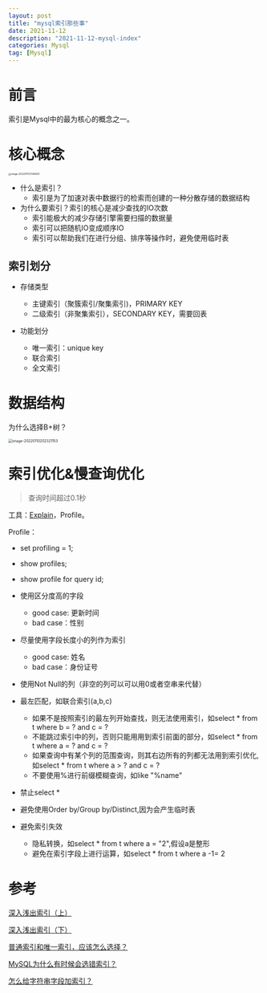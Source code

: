 ```yaml
---
layout: post
title: "mysql索引那些事"
date: 2021-11-12
description: "2021-11-12-mysql-index"
categories: Mysql
tag: [Mysql]
---
```


# 前言

索引是Mysql中的最为核心的概念之一。

# 核心概念

<img src="https://cdn.jsdelivr.net/gh/haojunsheng/ImageHost@master/img/20220111131149.png" alt="image-20220111131148931" style="zoom:33%;" />

- 什么是索引？
  - 索引是为了加速对表中数据行的检索而创建的一种分散存储的数据结构
- 为什么要索引？索引的核心是减少查找的IO次数
  - 索引能极大的减少存储引擎需要扫描的数据量
  - 索引可以把随机IO变成顺序IO
  - 索引可以帮助我们在进行分组、排序等操作时，避免使用临时表

## 索引划分

- 存储类型
  - 主键索引（聚簇索引/聚集索引)，PRIMARY KEY
  - 二级索引（非聚集索引），SECONDARY KEY，需要回表

- 功能划分
  - 唯一索引：unique key
  - 联合索引
  - 全文索引

# 数据结构

为什么选择B+树？

<img src="https://cdn.jsdelivr.net/gh/haojunsheng/ImageHost@master/img/20220110202321.png" alt="image-20220110202321153" style="zoom:50%;" />

# 索引优化&慢查询优化

> 查询时间超过0.1秒

工具：[Explain](https://haojunsheng.github.io/2021/12/mysql-explain/)，Profile。

Profile：

- set profiling = 1;
- show profiles;
- show profile for query id;



- 使用区分度高的字段
  - good case: 更新时间
  - bad case：性别
- 尽量使用字段长度小的列作为索引
  - good case: 姓名
  - bad case：身份证号
- 使用Not Null的列（非空的列可以可以用0或者空串来代替）
- 最左匹配，如联合索引(a,b,c)
  - 如果不是按照索引的最左列开始查找，则无法使用索引，如select \* from t where b = ? and c = ?
  - 不能跳过索引中的列，否则只能⽤用到索引前面的部分，如select \* from t where a = ? and c = ?
  - 如果查询中有某个列的范围查询，则其右边所有的列都无法用到索引优化,如select \* from t where a > ? and c = ?
  - 不要使用%进行前缀模糊查询，如like "%name"
- 禁止select *
- 避免使用Order by/Group by/Distinct,因为会产生临时表
- 避免索引失效
  - 隐私转换，如select \* from t where a = "2",假设a是整形
  - 避免在索引字段上进行运算，如select \* from t where a -1= 2

# 参考

[深入浅出索引（上）](https://time.geekbang.org/column/article/69236)

[深入浅出索引（下）](https://time.geekbang.org/column/article/69636)

[普通索引和唯一索引，应该怎么选择？](https://time.geekbang.org/column/article/70848)

[MySQL为什么有时候会选错索引？](https://time.geekbang.org/column/article/71173)

[怎么给字符串字段加索引？](https://time.geekbang.org/column/article/71492)
